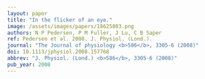 ```yaml
---
layout: paper
title: "In the flicker of an eye."
image: /assets/images/papers/18625803.png
authors: N P Pedersen, P M Fuller, J Lu, C B Saper
ref: Pedersen et al. 2008. J. Physiol. (Lond.).
journal: "The Journal of physiology <b>586</b>, 3305-6 (2008)"
doi: 10.1113/jphysiol.2008.157768
abbrev: "J. Physiol. (Lond.) <b>586</b>, 3305-6 (2008)"
pub_year: 2008
---
```


<br />
<div data-badge-popover="right" data-badge-type="donut" data-pmid="18625803" data-hide-no-mentions="true" class="altmetric-embed"></div>

